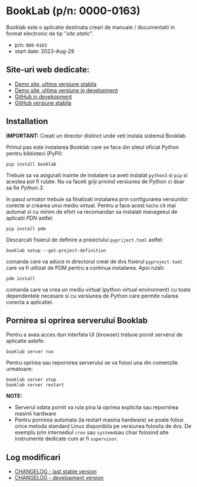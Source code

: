 # BookLab (p/n: 0000-0163)

Booklab este o aplicatie destinata creari de manuale / documentatii in format electronic de tip "_site static_".

* p/n: `000-0163`
* start date: 2023-Aug-29

## Site-uri web dedicate:
- [Demo site, ultima versiune stabila](http://booklab.renware.eu)
- [Demo site, ultima versiune in development](http://dev.renware.eu/booklab/)
- [GitHub in devekopment](https://github.com/petre-renware/booklab/)
- [GitHub versiune stabila](https://github.com/petre-renware/booklab/tree/master)


## Installation

**IMPORTANT:** Creati un director distinct unde veti instala sistemul Booklab.

Primul pas este instalarea Booklab care se face din siteul oficial Python pentru biblioteci (PyPi):
```shell
pip install booklab
````

Trebuie sa va asigurati inainte de instalare ca aveti instalat `python3` si `pip` si acestea pot fi rulate.
Nu va faceti griji privind versiunea de Python ci doar sa fie *Python 3*.

In pasul urmator trebuie sa finalizati instalarea prin configurarea versiunilor corecte si crearea unui mediu virtual.
Pentru a face acest lucru cit mai automat si cu minim de efort va recomandan sa instalati manageeul de aplicatii *PDN* astfel:
```shell
pip install pdm
```

Descarcati fisierul de definire a proiectului `pypriject.toml` astfel:
```shell
booklab setup --get-project-definition
```
comanda care va aduce in directorul creat de dvs fisierul `pyproject.toml` care va fi utilizat de PDM pentru a continua instalarea. Apoi rulati:
```shell
pdm install
```

comanda care va crea un mediu virtual (python virtual environnent) cu toate dependentele necesare si cu versiunea de Python care permite rularea corecta a aplicatiei.


## Pornirea si oprirea serverului Booklab

Pentru a avea acces dun interfata UI (browser) trebuie pornit serverul de aplicatie astefe:
```shell
booklab server run
```

Pentru oprirea sau repornirea serverului se va folosi una din comenzile urmatoare:
```shell
booklab server stop
booklab server restart
```

**NOTE:**

* Serverul odata pornit va rula pina la oprirea explicita sau repornirea masinii hardware
* Pentru pornirea automata (la restart masina hardware) se poate folosi orice metoda standard Linux disponibila pe versiunea folosita de dvs.
  De exemplu prin internediul `cron` sau `systemd`sau chiar folosind alte instrumente dedicate cum ar fi `supervisor`. 


## Log modificari


* [CHANGELOG - last stable version](http://github.com/petre-renware/booklab/blob/master/CHANGELOG.md)
* [CHANGELOG - development version](http://github.com/petre-renware/booklab/blob/development/CHANGELOG.md)





